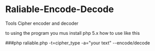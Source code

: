 # Raliable-Encode-Decode
Tools Cipher encoder and decoder

to using the program you mus install php 5.x
how to use like this

###php raliable.php -t=cipher_type -a="your text" --encode/decode
